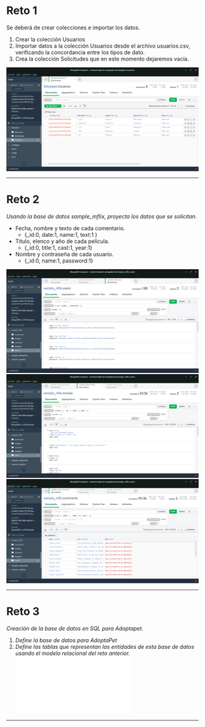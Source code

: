 # Reto 1
Se deberá de crear colecciones e importar los datos.

1. Crear la colección Usuarios
1. Importar datos a la colección Usuarios desde el archivo usuarios.csv, verificando la concordancia entre los tipos de dato.
1. Crea la colección Solicitudes que en este momento dejaremos vacía.

![Reto 1](reto1.png)

---

# Reto 2
_Usando la base de datos sample_mflix, proyecta los datos que se solicitan._

- Fecha, nombre y texto de cada comentario.
	- {_id:0, date:1, name:1, text:1 }
- Título, elenco y año de cada película.
	- {_id:0, title:1, cast:1, year:1}
- Nombre y contraseña de cada usuario.
	- {_id:0, name:1, password:1}
	
![Reto 2](reto2-1.png)
![Reto 2](reto2-2.png)
![Reto 2](reto2-3.png)

---

# Reto 3
_Creación de la base de datos en SQL para Adoptapet._

1. _Define la base de datos para AdoptaPet_
1. _Define las tablas que representan las entidades de esta base de datos usando el modelo relacional del reto anterior._
![Reto 3](reto3.sql)

---